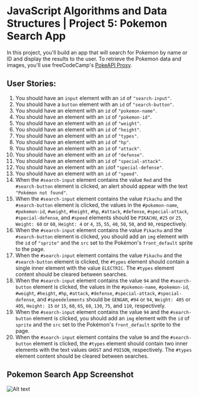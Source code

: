 # JavaScript Algorithms and Data Structures | Project 5: Pokemon Search App

In this project, you'll build an app that will search for Pokemon by name or ID and display the results to the user. To retrieve the Pokemon data and images, you'll use freeCodeCamp's [PokeAPI Proxy](https://pokeapi-proxy.freecodecamp.rocks/).

## User Stories:
1. You should have an `input` element with an `id` of `"search-input"`.
2. You should have a `button` element with an `id` of `"search-button"`.
3. You should have an element with an `id` of `"pokemon-name"`.
4. You should have an element with an `id` of `"pokemon-id"`.
5. You should have an element with an `id` of `"weight"`.
6. You should have an element with an `id` of `"height"`.
7. You should have an element with an `id` of `"types"`.
8. You should have an element with an `id` of `"hp"`.
9. You should have an element with an `id` of `"attack"`.
10. You should have an element with an `id` of `"defense"`.
11. You should have an element with an `id` of `"special-attack"`.
12. You should have an element with an `id`of `"special-defense"`.
13. You should have an element with an `id` of `"speed"`.
14. When the `#search-input` element contains the value `Red` and the `#search-button` element is clicked, an alert should appear with the text `"Pokémon not found"`.
15. When the `#search-input` element contains the value `Pikachu` and the `#search-button` element is clicked, the values in the `#pokemon-name`, `#pokemon-id`, `#weight`, `#height`, `#hp`, `#attack`, `#defense`, `#special-attack`, `#special-defense`, and `#speed` elements should be `PIKACHU`, `#25` or `25`, `Weight: 60` or `60`, `Height: 4` or `4`, `35`, `55`, `40`, `50`, `50`, and `90`, respectively.
16. When the `#search-input` element contains the value `Pikachu` and the `#search-button` element is clicked, you should add an `img` element with the `id` of `"sprite"` and the `src` set to the Pokémon's `front_default` sprite to the page.
17. When the `#search-input` element contains the value `Pikachu` and the `#search-button` element is clicked, the `#types` element should contain a single inner element with the value `ELECTRIC`. The `#types` element content should be cleared between searches.
18. When the `#search-input` element contains the value `94` and the `#search-button` element is clicked, the values in the `#pokemon-name`, `#pokemon-id`, `#weight`, `#height`, `#hp`, `#attack`, `#defense`, `#special-attack`, `#special-defense`, and `#speedelements` should be `GENGAR`, `#94` or `94`, `Weight: 405` or `405`, `Height: 15` or `15`, `60`, `65`, `60`, `130`, `75`, and `110`, respectively.
19. When the `#search-input` element contains the value `94` and the `#search-button` element is clicked, you should add an `img` element with the `id` of `sprite` and the `src` set to the Pokémon's `front_default` sprite to the page.
20. When the `#search-input` element contains the value `94` and the `#search-button` element is clicked, the `#types` element should contain two inner elements with the text values `GHOST` and `POISON`, respectively. The `#types` element content should be cleared between searches.

## Pokemon Search App Screenshot
![Alt text](/javascript_algorithms_and_data_structures/pokemon_search_app/media/project_screenshot.png)